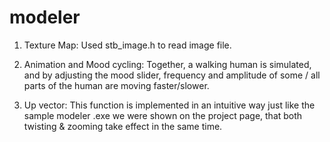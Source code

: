 # modeler

1. Texture Map: Used stb_image.h to read image file.

2. Animation and Mood cycling: Together, a walking human is simulated, and by adjusting the mood slider, frequency and amplitude of some / all parts of the human are moving faster/slower.

3. Up vector: This function is implemented in an intuitive way just like the sample modeler .exe we were shown on the project page, that both twisting & zooming take effect in the same time.
